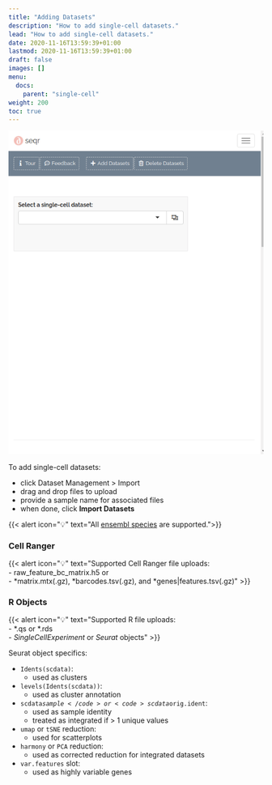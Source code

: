 ```yaml
---
title: "Adding Datasets"
description: "How to add single-cell datasets."
lead: "How to add single-cell datasets."
date: 2020-11-16T13:59:39+01:00
lastmod: 2020-11-16T13:59:39+01:00
draft: false
images: []
menu:
  docs:
    parent: "single-cell"
weight: 200
toc: true
---
```


<!-- {{< alert icon="🚧" text="Currently only supports Cell Ranger uploads. <a href = \"mailto:alexvpickering@gmail.com\">Submit Request →</a>" >}} -->

<!-- 
GIFs look best at full width (637px)
height can vary as desired
 -->
<div class="border border-1 rounded img-simple p-1 img-fluid gif">
  <img src="upload.gif" alt="Upload"/>
</div>

To add single-cell datasets:
-  click Dataset Management > Import
-  drag and drop files to upload
-  provide a sample name for associated files
-  when done, click **Import Datasets**

{{< alert icon="💡" text="All <a href='https://uswest.ensembl.org/info/about/species.html'>ensembl species</a> are supported.">}}

### Cell Ranger

{{< alert icon="💡" text="Supported Cell Ranger file uploads:</br>- raw_feature_bc_matrix.h5 or </br>- *matrix.mtx(.gz), *barcodes.tsv(.gz), and *genes|features.tsv(.gz)" >}}

### R Objects

{{< alert icon="💡" text="Supported R file uploads:</br>- *.qs or *.rds </br>- <i>SingleCellExperiment</i> or <i>Seurat</i> objects" >}}

Seurat object specifics:
- <code>Idents(scdata)</code>: 
  - used as clusters
- <code>levels(Idents(scdata))</code>: 
  - used as cluster annotation
- <code>scdata$sample</code> or <code>scdata$orig.ident</code>: 
  - used as sample identity
  - treated as integrated if > 1 unique values
- <code>umap</code> or <code>tSNE</code> reduction: 
  - used for scatterplots
- <code>harmony</code> or <code>PCA</code> reduction:
  - used as corrected reduction for integrated datasets
- <code>var.features</code> slot:
  - used as highly variable genes